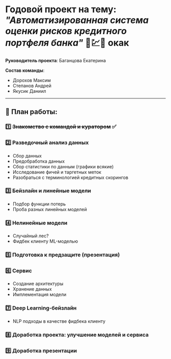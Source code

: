 # Годовой проект на тему: *"Автоматизированная система оценки рисков кредитного портфеля банка"* 💼💹🏦 окак

**Руководитель проекта**: Баганцова Екатерина

**Состав команды**: 
- Дорохов Максим
- Степанов Андрей
- Якусик Даниил
---
## 📑 План работы:
### 1️⃣ ~~Знакомство с командой и куратором~~ ✅
### 2️⃣ Разведочный анализ данных
   - Сбор данных
   - Предобработка данных
   - Сбор статистики по данным (графики всякие)
   - Исследование фичей и таргетных меток
   - Разобраться с терминологией кредитных скорингов 
### 3️⃣ Бейзлайн и линейные модели 
   - Подбор функции потерь
   - Проба разных линейных моделей
### 4️⃣ Нелинейные модели 
   - Случайный лес?
   - Фидбек клиенту ML-моделью
### 5️⃣ Подготовка к предзащите (презентация)
### 6️⃣ Сервис
   - Создание архитектуры
   - Хранение данных
   - Имплементация модели 
### 7️⃣ Deep Learning-бейзлайн
   - NLP подходы в качестве фидбека клиенту
### 8️⃣ Доработка проекта: улучшение моделей и сервиса
### 9️⃣ Доработка презентации
